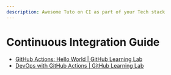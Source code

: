 ```yaml
---
description: Awesome Tuto on CI as part of your Tech stack
---
```


# Continuous Integration Guide

- [GitHub Actions: Hello World | GitHub Learning Lab](https://lab.github.com/githubtraining/github-actions:-hello-world)
- [DevOps with GitHub Actions | GitHub Learning Lab](https://lab.github.com/githubtraining/devops-with-github-actions)
